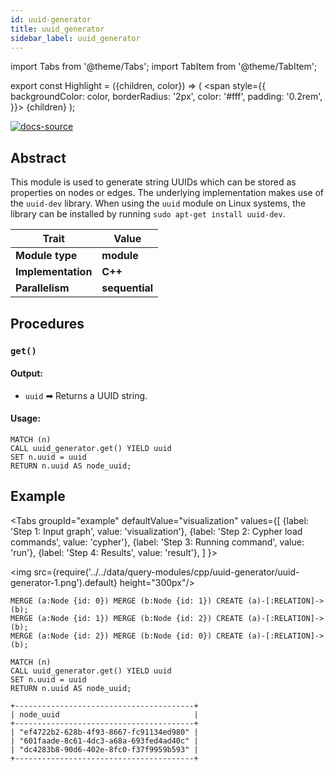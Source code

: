 ```yaml
---
id: uuid-generator
title: uuid_generator
sidebar_label: uuid_generator
---
```


import Tabs from '@theme/Tabs';
import TabItem from '@theme/TabItem';

export const Highlight = ({children, color}) => (
  <span
    style={{
      backgroundColor: color,
      borderRadius: '2px',
      color: '#fff',
      padding: '0.2rem',
    }}>
    {children}
  </span>
);

[![docs-source](https://img.shields.io/badge/source-uuid-generator-FB6E00?logo=github&style=for-the-badge)](https://github.com/memgraph/mage/blob/main/cpp/uuid_generator_module/uuid_generator_module.cpp)


## Abstract

This module is used to generate string UUIDs which can be stored as properties on nodes or edges.
The underlying implementation makes use of the `uuid-dev` library. When using the `uuid` module on Linux systems,
the library can be installed by running `sudo apt-get install uuid-dev`.

| Trait               | Value                                                 |
| ------------------- | ----------------------------------------------------- |
| **Module type**     | <Highlight color="#FB6E00">**module**</Highlight>  |
| **Implementation**  | <Highlight color="#FB6E00">**C++**</Highlight>        |
| **Parallelism**     | <Highlight color="#FB6E00">**sequential**</Highlight> |

## Procedures

### `get()`

#### Output:

* `uuid` ➡ Returns a UUID string.


#### Usage:
```cypher
MATCH (n)
CALL uuid_generator.get() YIELD uuid
SET n.uuid = uuid
RETURN n.uuid AS node_uuid;
```

## Example

<Tabs
  groupId="example"
  defaultValue="visualization"
  values={[
    {label: 'Step 1: Input graph', value: 'visualization'},
    {label: 'Step 2: Cypher load commands', value: 'cypher'},
    {label: 'Step 3: Running command', value: 'run'},
    {label: 'Step 4: Results', value: 'result'},
  ]
}>
  <TabItem value="visualization">

  <img src={require('../../data/query-modules/cpp/uuid-generator/uuid-generator-1.png').default} height="300px"/>

  </TabItem>


  <TabItem value="cypher">

```cypher
MERGE (a:Node {id: 0}) MERGE (b:Node {id: 1}) CREATE (a)-[:RELATION]->(b);
MERGE (a:Node {id: 1}) MERGE (b:Node {id: 2}) CREATE (a)-[:RELATION]->(b);
MERGE (a:Node {id: 2}) MERGE (b:Node {id: 0}) CREATE (a)-[:RELATION]->(b);
```

  </TabItem>

  <TabItem value="run">

```cypher
MATCH (n)
CALL uuid_generator.get() YIELD uuid
SET n.uuid = uuid
RETURN n.uuid AS node_uuid;
```

  </TabItem>


  <TabItem value="result">

```plaintext
+----------------------------------------+
| node_uuid                              |
+----------------------------------------+
| "ef4722b2-628b-4f93-8667-fc91134ed980" |
| "601faade-8c61-4dc3-a68a-693fed4ad40c" |
| "dc4283b8-90d6-402e-8fc0-f37f9959b593" |
+----------------------------------------+
```

  </TabItem>

</Tabs>

